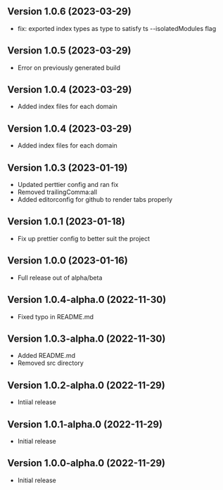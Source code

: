 
## Version 1.0.6 (2023-03-29)

* fix: exported index types as type to satisfy ts --isolatedModules flag

## Version 1.0.5 (2023-03-29)

* Error on previously generated build

## Version 1.0.4 (2023-03-29)

* Added index files for each domain

## Version 1.0.4 (2023-03-29)

* Added index files for each domain

## Version 1.0.3 (2023-01-19)

* Updated perttier config and ran fix
* Removed trailingComma:all
* Added editorconfig for github to render tabs properly

## Version 1.0.1 (2023-01-18)

* Fix up prettier config to better suit the project

## Version 1.0.0 (2023-01-16)

* Full release out of alpha/beta

## Version 1.0.4-alpha.0 (2022-11-30)

* Fixed typo in README.md

## Version 1.0.3-alpha.0 (2022-11-30)

* Added README.md
* Removed src directory

## Version 1.0.2-alpha.0 (2022-11-29)

* Intiial release

## Version 1.0.1-alpha.0 (2022-11-29)

* Initial release

## Version 1.0.0-alpha.0 (2022-11-29)

* Initial release
